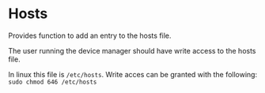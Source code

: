 # Hosts

Provides function to add an entry to the hosts file.

The user running the device manager should have write access to the hosts file.

In linux this file is `/etc/hosts`.
Write acces can be granted with the following: `sudo chmod 646 /etc/hosts`
